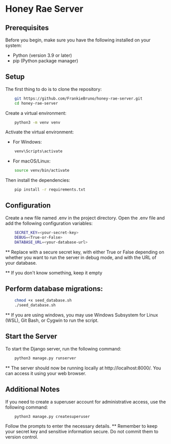 # Honey Rae Server

## Prerequisites

Before you begin, make sure you have the following installed on your system:

* Python (version 3.9 or later)
* pip (Python package manager)

## Setup

The first thing to do is to clone the repository:

```sh
    git https://github.com/FrankieBruno/honey-rae-server.git
    cd honey-rae-server
```

Create a virtual environment:

```sh
    python3 -m venv venv
```

Activate the virtual environment:

* For Windows:
```sh
    venv\Scripts\activate
```
* For macOS/Linux:
```sh
    source venv/bin/activate
```

Then install the dependencies:
```sh
    pip install -r requirements.txt
```

## Configuration

Create a new file named .env in the project directory.
Open the .env file and add the following configuration variables:
```sh
    SECRET_KEY=<your-secret-key>
    DEBUG=<True-or-False>
    DATABASE_URL=<your-database-url>
```
** Replace <your-secret-key> with a secure secret key, <True-or-False> with either True or False depending on whether you want to run the server in debug mode, and <your-database-url> with the URL of your database.

** If you don't know something, keep it empty


## Perform database migrations:
```sh
    chmod +x seed_database.sh
    ./seed_database.sh
```
** If you are using windows, you may use Windows Subsystem for Linux (WSL), Git Bash, or Cygwin to run the script.

## Start the Server

To start the Django server, run the following command:
```sh
    python3 manage.py runserver
```
** The server should now be running locally at http://localhost:8000/. You can access it using your web browser.

## Additional Notes

If you need to create a superuser account for administrative access, use the following command:
```sh
    python3 manage.py createsuperuser
```
Follow the prompts to enter the necessary details.
** Remember to keep your secret key and sensitive information secure. Do not commit them to version control.


